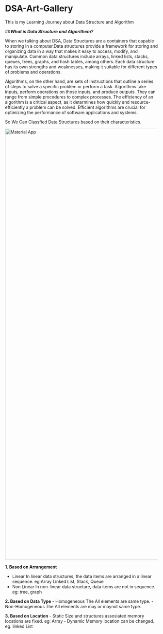 # **DSA-Art-Gallery**
This is my Learning Journey about Data Structure and Algorithm

##***What is Data Structure and Algorithem?***

When we talking about DSA, Data Structures are a containers that capable to storing in a computer.Data structures provide a framework for storing and organizing data in a way that makes it easy to access, modify, and manipulate. Common data structures include arrays, linked lists, stacks, queues, trees, graphs, and hash tables, among others. Each data structure has its own strengths and weaknesses, making it suitable for different types of problems and operations.

Algorithms, on the other hand, are sets of instructions that outline a series of steps to solve a specific problem or perform a task. Algorithms take inputs, perform operations on those inputs, and produce outputs. They can range from simple procedures to complex processes. The efficiency of an algorithm is a critical aspect, as it determines how quickly and resource-efficiently a problem can be solved. Efficient algorithms are crucial for optimizing the performance of software applications and systems.

So We Can Classfied Data Structures based on their characteristics.

<img width="1416" alt="Material App" src="https://github.com/Yasith8/My-DSA-Art-Gallery/assets/90121062/d457749a-dbc8-4cb7-8d9a-efdc7691a009">

**1. Based on Arrangement**
  - Linear
        In linear data structures, the data items are arranged in a linear sequence.
                eg:Array Linked List, Stack, Queue
  - Non Linear
        In non-linear data structure, data items are not in sequence.
                eg: tree, graph

**2. Based on Data Type**
     - Homogeneous
         The All elements are same type.
     - Non-Homogeneous
         The All elements are may or maynot same type.

**3. Based on Location**
     - Static
         Size and structures assosiated memory locations are fixed.
             eg: Array
     - Dynamic
        Memory location can be changed.
           eg: linked List
